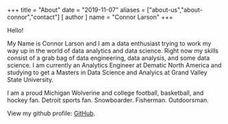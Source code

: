 +++
title = "About"
date = "2019-11-07"
aliases = ["about-us","about-connor","contact"]
[ author ]
  name = "Connor Larson"
+++

Hello!

My Name is Connor Larson and I am a data enthusiast trying to work my way up in the world of data analytics and data science. Right now my skills consist of a grab bag of data engineering, data analysis, and some data science. I am currently an Analytics Engineer at Dematic North America and studying to get a Masters in Data Science and Analyics at Grand Valley State University. 

I am a proud Michigan Wolverine and college football, basketball, and hockey fan. Detroit sports fan. Snowboarder. Fisherman. Outdoorsman.

View my github profile: [GitHub](https://github.com/cjlarson0).
